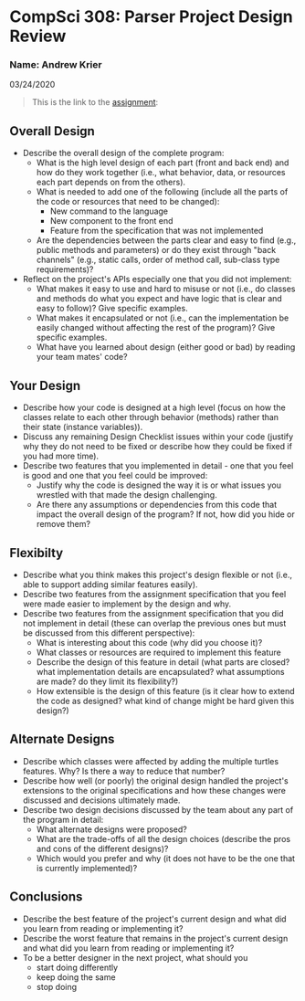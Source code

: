 # CompSci 308: Parser Project Design Review

### Name: Andrew Krier
03/24/2020

> This is the link to the [assignment](http://www.cs.duke.edu/courses/compsci308/current/assign/03_parser/):


## Overall Design

* Describe the overall design of the complete program:
    * What is the high level design of each part (front and back end) and how do they work together (i.e., what behavior, data, or resources each part depends on from the others).
    * What is needed to add one of the following (include all the parts of the code or resources that need to be changed):
        * New command to the language
        * New component to the front end
        * Feature from the specification that was not implemented
    * Are the dependencies between the parts clear and easy to find (e.g., public methods and parameters) or do they exist through "back channels" (e.g., static calls, order of method call, sub-class type requirements)?
* Reflect on the project's APIs especially one that you did not implement:
    * What makes it easy to use and hard to misuse or not (i.e., do classes and methods do what you expect and have logic that is clear and easy to follow)? Give specific examples.
    * What makes it encapsulated or not (i.e., can the implementation be easily changed without affecting the rest of the program)? Give specific examples.
    * What have you learned about design (either good or bad) by reading your team mates' code?

## Your Design

* Describe how your code is designed at a high level (focus on how the classes relate to each other through behavior (methods) rather than their state (instance variables)).
* Discuss any remaining Design Checklist issues within your code (justify why they do not need to be fixed or describe how they could be fixed if you had more time).
* Describe two features that you implemented in detail - one that you feel is good and one that you feel could be improved:
    * Justify why the code is designed the way it is or what issues you wrestled with that made the design challenging.
    * Are there any assumptions or dependencies from this code that impact the overall design of the program? If not, how did you hide or remove them?

## Flexibilty

* Describe what you think makes this project's design flexible or not (i.e., able to support adding similar features easily).
* Describe two features from the assignment specification that you feel were made easier to implement by the design and why.
* Describe two features from the assignment specification that you did not implement in detail (these can overlap the previous ones but must be discussed from this different perspective):
    * What is interesting about this code (why did you choose it)?
    * What classes or resources are required to implement this feature
    * Describe the design of this feature in detail (what parts are closed? what implementation details are encapsulated? what assumptions are made? do they limit its flexibility?)
    * How extensible is the design of this feature (is it clear how to extend the code as designed? what kind of change might be hard given this design?)

## Alternate Designs

* Describe which classes were affected by adding the multiple turtles features. Why? Is there a way to reduce that number?
* Describe how well (or poorly) the original design handled the project's extensions to the original specifications and how these changes were discussed and decisions ultimately made.
* Describe two design decisions discussed by the team about any part of the program in detail:
    * What alternate designs were proposed?
    * What are the trade-offs of all the design choices (describe the pros and cons of the different designs)?
    * Which would you prefer and why (it does not have to be the one that is currently implemented)?

## Conclusions

* Describe the best feature of the project's current design and what did you learn from reading or implementing it?
* Describe the worst feature that remains in the project's current design and what did you learn from reading or implementing it?
* To be a better designer in the next project, what should you
    * start doing differently
    * keep doing the same
    * stop doing
